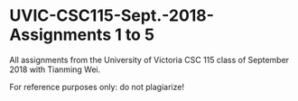 # UVIC-CSC115-Sept.-2018-Assignments 1 to 5

All assignments from the University of Victoria CSC 115 class of September 2018 with Tianming Wei. 

For reference purposes only: do not plagiarize! 
